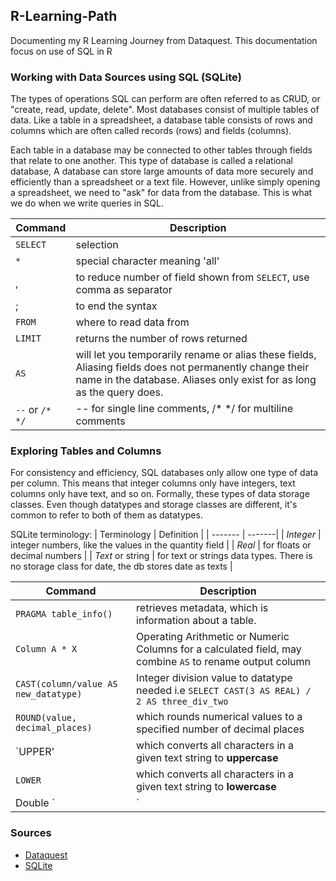 ## R-Learning-Path
Documenting my R Learning Journey from Dataquest. This documentation focus on use of SQL in R


### Working with Data Sources using SQL (SQLite)
The types of operations SQL can perform are often referred to as CRUD, or "create, read, update, delete". Most databases consist of multiple tables of data. Like a table in a spreadsheet, a database table consists of rows and columns which are often called records (rows) and fields (columns). 

Each table in a database may be connected to other tables through fields that relate to one another. This type of database is called a relational database, A database can store large amounts of data more securely and efficiently than a spreadsheet or a text file. However, unlike simply opening a spreadsheet, we need to "ask" for data from the database. This is what we do when we write queries in SQL.

| Command | Description|
| ------- | ---------- |
| `SELECT`| selection |
| `*` | special character meaning 'all' |
|  , | to reduce number of field shown from `SELECT`, use comma as separator | 
| ; | to end the syntax |
| `FROM` | where to read data from |
| `LIMIT` | returns the number of rows returned |
| `AS` | will let you temporarily rename or alias these fields, Aliasing fields does not permanently change their name in the database. Aliases only exist for as long as the query does.  |
| `--` or `/* */` | -- for single line comments, /* */ for multiline comments |

### Exploring Tables and Columns

For consistency and efficiency, SQL databases only allow one type of data per column. This means that integer columns only have integers, text columns only have text, and so on. Formally, these types of data storage classes. Even though datatypes and storage classes are different, it's common to refer to both of them as datatypes.

SQLite terminology:
| Terminology | Definition |
| ------- | -------|
| _Integer_ | integer numbers, like the values in the quantity field |
| _Real_ | for floats or decimal numbers |
| _Text_ or string | for text or strings data types. There is no storage class for date, the db stores date as texts |  

| Command | Description|
| ------- | ---------- |
| `PRAGMA table_info()`|  retrieves metadata, which is information about a table. |
| `Column A * X` | Operating Arithmetic or Numeric Columns for a calculated field, may combine `AS` to rename output column |
| `CAST(column/value AS new_datatype)` | Integer division value to datatype needed i.e `SELECT CAST(3 AS REAL) / 2 AS three_div_two` | 
| `ROUND(value, decimal_places)` | which rounds numerical values to a specified number of decimal places |
| `UPPER' | which converts all characters in a given text string to **uppercase** |
| `LOWER` | which converts all characters in a given text string to **lowercase** |
| Double `|`|  concatenate operator (||) to join two strings into one. |

### Sources

- [Dataquest](https://app.dataquest.io/)
- [SQLite](https://www.sqlite.org/pragma.html#pragma_table_info:~:text=PRAGMA%20schema.table_info(table%2Dname)%3B)
